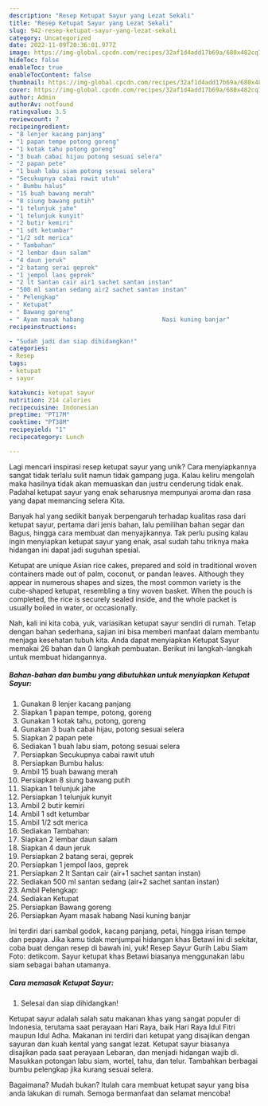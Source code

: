 ```yaml
---
description: "Resep Ketupat Sayur yang Lezat Sekali"
title: "Resep Ketupat Sayur yang Lezat Sekali"
slug: 942-resep-ketupat-sayur-yang-lezat-sekali
category: Uncategorized
date: 2022-11-09T20:36:01.977Z
image: https://img-global.cpcdn.com/recipes/32af1d4add17b69a/680x482cq70/ketupat-sayur-foto-resep-utama.jpg
hideToc: false
enableToc: true
enableTocContent: false
thumbnail: https://img-global.cpcdn.com/recipes/32af1d4add17b69a/680x482cq70/ketupat-sayur-foto-resep-utama.jpg
cover: https://img-global.cpcdn.com/recipes/32af1d4add17b69a/680x482cq70/ketupat-sayur-foto-resep-utama.jpg
author: Admin
authorAv: notfound
ratingvalue: 3.5
reviewcount: 7
recipeingredient:
- "8 lenjer kacang panjang"
- "1 papan tempe potong goreng"
- "1 kotak tahu potong goreng"
- "3 buah cabai hijau potong sesuai selera"
- "2 papan pete"
- "1 buah labu siam potong sesuai selera"
- "Secukupnya cabai rawit utuh"
- " Bumbu halus"
- "15 buah bawang merah"
- "8 siung bawang putih"
- "1 telunjuk jahe"
- "1 telunjuk kunyit"
- "2 butir kemiri"
- "1 sdt ketumbar"
- "1/2 sdt merica"
- " Tambahan"
- "2 lembar daun salam"
- "4 daun jeruk"
- "2 batang serai geprek"
- "1 jempol laos geprek"
- "2 lt Santan cair air1 sachet santan instan"
- "500 ml santan sedang air2 sachet santan instan"
- " Pelengkap"
- " Ketupat"
- " Bawang goreng"
- " Ayam masak habang                      Nasi kuning banjar"
recipeinstructions:

- "Sudah jadi dan siap dihidangkan!"
categories:
- Resep
tags:
- ketupat
- sayur

katakunci: ketupat sayur 
nutrition: 214 calories
recipecuisine: Indonesian
preptime: "PT17M"
cooktime: "PT38M"
recipeyield: "1"
recipecategory: Lunch

---
```





Lagi mencari inspirasi resep ketupat sayur yang unik? Cara menyiapkannya sangat tidak terlalu sulit namun tidak gampang juga. Kalau keliru mengolah maka hasilnya tidak akan memuaskan dan justru cenderung tidak enak. Padahal ketupat sayur yang enak seharusnya mempunyai aroma dan rasa yang dapat memancing selera Kita.





Banyak hal yang sedikit banyak berpengaruh terhadap kualitas rasa dari ketupat sayur, pertama dari jenis bahan, lalu pemilihan bahan segar dan Bagus, hingga cara membuat dan menyajikannya. Tak perlu pusing kalau ingin menyiapkan ketupat sayur yang enak,      asal sudah tahu triknya maka hidangan ini dapat jadi suguhan spesial.














Ketupat are unique Asian rice cakes, prepared and sold in traditional woven containers made out of palm, coconut, or pandan leaves. Although they appear in numerous shapes and sizes, the most common variety is the cube-shaped ketupat, resembling a tiny woven basket. When the pouch is completed, the rice is securely sealed inside, and the whole packet is usually boiled in water, or occasionally.






Nah, kali ini kita coba, yuk, variasikan ketupat sayur sendiri di rumah. Tetap dengan bahan sederhana, sajian ini bisa memberi manfaat dalam membantu menjaga kesehatan tubuh kita. Anda dapat menyiapkan Ketupat Sayur memakai 26 bahan dan 0 langkah pembuatan. Berikut ini langkah-langkah untuk membuat hidangannya.

<!--inarticleads1-->

##### Bahan-bahan dan bumbu yang dibutuhkan untuk menyiapkan Ketupat Sayur:

1. Gunakan 8 lenjer kacang panjang
1. Siapkan 1 papan tempe, potong, goreng
1. Gunakan 1 kotak tahu, potong, goreng
1. Gunakan 3 buah cabai hijau, potong sesuai selera
1. Siapkan 2 papan pete
1. Sediakan 1 buah labu siam, potong sesuai selera
1. Persiapkan Secukupnya cabai rawit utuh
1. Persiapkan  Bumbu halus:
1. Ambil 15 buah bawang merah
1. Persiapkan 8 siung bawang putih
1. Siapkan 1 telunjuk jahe
1. Persiapkan 1 telunjuk kunyit
1. Ambil 2 butir kemiri
1. Ambil 1 sdt ketumbar
1. Ambil 1/2 sdt merica
1. Sediakan  Tambahan:
1. Siapkan 2 lembar daun salam
1. Siapkan 4 daun jeruk
1. Persiapkan 2 batang serai, geprek
1. Persiapkan 1 jempol laos, geprek
1. Persiapkan 2 lt Santan cair (air+1 sachet santan instan)
1. Sediakan 500 ml santan sedang (air+2 sachet santan instan)
1. Ambil  Pelengkap:
1. Sediakan  Ketupat
1. Persiapkan  Bawang goreng
1. Persiapkan  Ayam masak habang                      Nasi kuning banjar


Ini terdiri dari sambal godok, kacang panjang, petai, hingga irisan tempe dan pepaya. Jika kamu tidak menjumpai hidangan khas Betawi ini di sekitar, coba buat dengan resep di bawah ini, yuk! Resep Sayur Gurih Labu Siam Foto: detikcom. Sayur ketupat khas Betawi biasanya menggunakan labu siam sebagai bahan utamanya. 

<!--inarticleads2-->

##### Cara memasak Ketupat Sayur:


1. Selesai dan siap dihidangkan!

Ketupat sayur adalah salah satu makanan khas yang sangat populer di Indonesia, terutama saat perayaan Hari Raya, baik Hari Raya Idul Fitri maupun Idul Adha. Makanan ini terdiri dari ketupat yang disajikan dengan sayuran dan kuah kental yang sangat lezat. Ketupat sayur biasanya disajikan pada saat perayaan Lebaran, dan menjadi hidangan wajib di. Masukkan potongan labu siam, wortel, tahu, dan telur. Tambahkan berbagai bumbu pelengkap jika kurang sesuai selera. 

Bagaimana? Mudah bukan? Itulah cara membuat ketupat sayur yang bisa anda lakukan di rumah. Semoga bermanfaat dan selamat mencoba!
